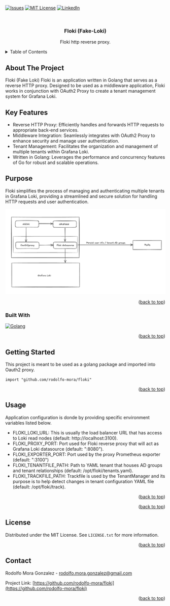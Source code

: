 <!-- Improved compatibility of back to top link: See: https://github.com/othneildrew/Best-README-Template/pull/73 -->
<a name="readme-top"></a>
<!--
*** Thanks for checking out the Best-README-Template. If you have a suggestion
*** that would make this better, please fork the repo and create a pull request
*** or simply open an issue with the tag "enhancement".
*** Don't forget to give the project a star!
*** Thanks again! Now go create something AMAZING! :D
-->



<!-- PROJECT SHIELDS -->
<!--
*** I'm using markdown "reference style" links for readability.
*** Reference links are enclosed in brackets [ ] instead of parentheses ( ).
*** See the bottom of this document for the declaration of the reference variables
*** for contributors-url, forks-url, etc. This is an optional, concise syntax you may use.
*** https://www.markdownguide.org/basic-syntax/#reference-style-links
-->
<!-- [![Contributors][contributors-shield]][contributors-url]
[![Forks][forks-shield]][forks-url] -->
<!-- [![Stargazers][stars-shield]][stars-url] -->
[![Issues][issues-shield]][issues-url]
[![MIT License][license-shield]][license-url]
[![LinkedIn][linkedin-shield]][linkedin-url]

<!-- PROJECT LOGO -->
<br />
<div align="center">

  <h3 align="center">Floki (Fake-Loki)</h3>

  <p align="center">
    Floki http reverse proxy.
  <br />

  </p>
</div>

<!-- TABLE OF CONTENTS -->
<details>
  <summary>Table of Contents</summary>
  <ol>
    <li>
      <a href="#about-the-project">About The Project</a>
      <ul>
        <li><a href="#built-with">Built With</a></li>
      </ul>
    </li>
    <li>
      <a href="#getting-started">Getting Started</a>
      <ul>
        <li><a href="#prerequisites">Prerequisites</a></li>
        <li><a href="#installation">Installation</a></li>
      </ul>
    </li>
    <li><a href="#usage">Usage</a></li>
    <li><a href="#roadmap">Roadmap</a></li>
    <li><a href="#contributing">Contributing</a></li>
    <li><a href="#license">License</a></li>
    <li><a href="#contact">Contact</a></li>
    <li><a href="#acknowledgments">Acknowledgments</a></li>
  </ol>
</details>



<!-- ABOUT THE PROJECT -->
## About The Project

<!-- [![Product Name Screen Shot][product-screenshot]](https://example.com) -->

Floki (Fake Loki)
Floki is an application written in Golang that serves as a reverse HTTP proxy. Designed to be used as a middleware application, Floki works in conjunction with OAuth2 Proxy to create a tenant management system for Grafana Loki.

## Key Features
* Reverse HTTP Proxy: Efficiently handles and forwards HTTP requests to appropriate back-end services.
* Middleware Integration: Seamlessly integrates with OAuth2 Proxy to enhance security and manage user authentication.
* Tenant Management: Facilitates the organization and management of multiple tenants within Grafana Loki.
* Written in Golang: Leverages the performance and concurrency features of Go for robust and scalable operations.
## Purpose
Floki simplifies the process of managing and authenticating multiple tenants in Grafana Loki, providing a streamlined and secure solution for handling HTTP requests and user authentication.

![floki](images/floki.png)

<p align="right">(<a href="#readme-top">back to top</a>)</p>

### Built With

[![Golang][Golang.dev]][golang-url]

<p align="right">(<a href="#readme-top">back to top</a>)</p>

## Getting Started
This project is meant to be used as a golang package and imported into Oauth2 proxy.

```golang
import "github.com/rodolfo-mora/floki"
```


<p align="right">(<a href="#readme-top">back to top</a>)</p>

<!-- USAGE EXAMPLES -->
## Usage
Application configuration is donde by providing specific environment variables listed below.

* FLOKI_LOKI_URL: This is usually the load balancer URL that has access to Loki read nodes (default: http://localhost:3100).
* FLOKI_PROXY_PORT: Port used for Floki reverse proxy that will act as Grafana Loki datasource (default: ":8080").
* FLOKI_EXPORTER_PORT: Port used by the proxy Prometheus exporter (default: ":3100")
* FLOKI_TENANTFILE_PATH: Path to YAML tenant that houses AD groups and tenant relationships (default: /opt/floki/tenants.yaml).
* FLOKI_TRACKFILE_PATH: Trackfile is used by the TenantManager and its purpose is to help detect changes in tenant configuration YAML file (default: /opt/floki/track).

<p align="right">(<a href="#readme-top">back to top</a>)</p>
<p align="right">(<a href="#readme-top">back to top</a>)</p>

## License
Distributed under the MIT License. See `LICENSE.txt` for more information.

<p align="right">(<a href="#readme-top">back to top</a>)</p>

## Contact

Rodolfo Mora Gonzalez - rodolfo.mora.gonzalez@gmail.com

Project Link: [https://github.com/rodolfo-mora/floki](https://github.com/rodolfo-mora/floki)

<p align="right">(<a href="#readme-top">back to top</a>)</p>

<!-- MARKDOWN LINKS & IMAGES -->
<!-- https://www.markdownguide.org/basic-syntax/#reference-style-links -->

[stars-shield]: https://img.shields.io/github/stars/othneildrew/Best-README-Template.svg?style=for-the-badge
[stars-url]: https://github.com/rodolfo-mora/golang-log-generator/stargazers
[issues-shield]: https://img.shields.io/github/issues/othneildrew/Best-README-Template.svg?style=for-the-badge
[issues-url]: https://github.com/rodolfo-mora/golang-log-generator/issues
[license-shield]: https://img.shields.io/github/license/othneildrew/Best-README-Template.svg?style=for-the-badge
[license-url]: https://github.com/othneildrew/Best-README-Template/blob/master/LICENSE.txt
[linkedin-shield]: https://img.shields.io/badge/-LinkedIn-black.svg?style=for-the-badge&logo=linkedin&colorB=555
[linkedin-url]: https://www.linkedin.com/in/rodolfo-mora-2214a9b7
[golang-url]: https://go.dev/
[Golang.dev]: https://img.shields.io/badge/Go-00ADD8?style=for-the-badge&logo=go&logoColor=white